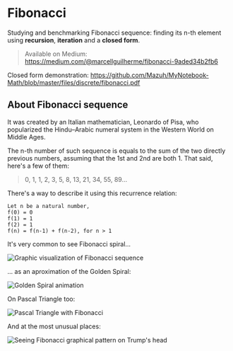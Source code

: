 # Fibonacci

Studying and benchmarking Fibonacci sequence: finding its n-th element using **recursion**, **iteration** and a **closed form**.

> Available on Medium: https://medium.com/@marcellguilherme/fibonacci-9aded34b2fb6

Closed form demonstration: https://github.com/Mazuh/MyNotebook-Math/blob/master/files/discrete/fibonacci.pdf

## About Fibonacci sequence

It was created by an Italian mathematician, Leonardo of Pisa, who popularized the Hindu–Arabic numeral
system in the Western World on Middle Ages.

The n-th number of such sequence is equals to the sum of the two directly previous numbers,
assuming that the 1st and 2nd are both 1. That said, here's a few of them:

> 0, 1, 1, 2, 3, 5, 8, 13, 21, 34, 55, 89…

There's a way to describe it using this recurrence relation:

```
Let n be a natural number,
f(0) = 0
f(1) = 1
f(2) = 1
f(n) = f(n-1) + f(n-2), for n > 1
```

It's very common to see Fibonacci spiral...

![Graphic visualization of Fibonacci sequence](https://elearningindustry.com/wp-content/uploads/2017/09/dd7620fc0fceffcce27b5d11c5c01a96.png) 

... as an aproximation of the Golden Spiral:

![Golden Spiral animation](https://upload.wikimedia.org/wikipedia/commons/e/e9/GoldenSpiralLogarithmic_color_in.gif)

On Pascal Triangle too:

![Pascal Triangle with Fibonacci](https://upload.wikimedia.org/wikipedia/commons/b/bf/PascalTriangleFibanacci.svg)

And at the most unusual places:

![Seeing Fibonacci graphical pattern on Trump's head](https://qph.ec.quoracdn.net/main-qimg-0281d782e4ec471ce2d5091d2c40f1b5-c)
